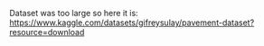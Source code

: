 Dataset was too large so here it is: https://www.kaggle.com/datasets/gifreysulay/pavement-dataset?resource=download
